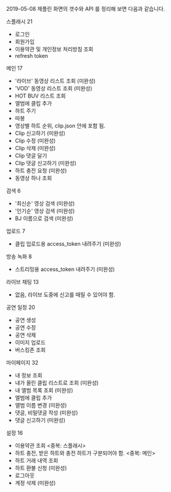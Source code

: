 
2019-05-08 제플린 화면의 갯수와 API 를 정리해 보면 다음과 같습니다.

스플래시 21
* 로그인 
* 회원가입
* 이용약관 및 개인정보 처리방침 조회
* refresh token

메인 17
* '라이브' 동영상 리스트 조회 (미완성)
* 'VOD' 동영상 리스트 조회 (미완성)
* HOT BUV 리스트 조회 
* 앨범에 클립 추가
* 하트 주기
* 따봉
* 영상별 하트 순위, clip.json 안에 포함 됨.
* Clip 신고하기 (미완성)
* Clip 수정 (미완성)
* Clip 삭제 (미완성)
* Clip 댓글 달기
* Clip 댓글 신고하기 (미완성)
* 하트 충전 요청 (미완성)
* 동영상 하나 조회

검색 6
* '최신순' 영상 검색 (미완성)
* '인기순' 영상 검색 (미완성)
* BJ 이름으로 검색 (미완성)

업로드 7
* 클립 업로드용 access_token 내려주기 (미완성)

방송 녹화 8
* 스트리밍용 access_token 내려주기 (미완성)

라이브 채팅 13
* 없음, 라이브 도중에 신고를 때릴 수 있어야 함.


공연 일정 20
* 공연 생성
* 공연 수정
* 공연 삭제
* 이미지 업로드
* 버스킹존 조회

마이페이지 32
* 내 정보 조회
* 내가 올린 클립 리스트로 조회 (미완성)
* 내 앨범 목록 조회 (미완성)
* 엘범에 클립 추가
* 앨범 이름 변경 (미완성)
* 댓글, 비밀댓글 작성 (미완성)
* 댓글 신고하기 (미완성)

설정 16
* 이용약관 조회 <중복: 스플래시>
* 하트 충전, 받은 하트와 충전 하트가 구분되어야 함. <중복: 메인>
* 하트 거래 내역 조회
* 하트 환불 신청 (미완성)
* 로그아웃
* 계정 삭제 (미완성)




